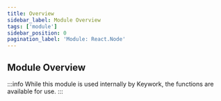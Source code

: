 ```yaml
---
title: Overview
sidebar_label: Module Overview
tags: ['module']
sidebar_position: 0
pagination_label: 'Module: React.Node'
---
```


## Module Overview

:::info
While this module is used internally by Keywork, the functions are available for use.
:::
